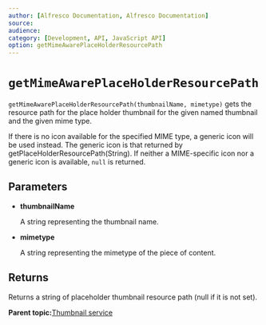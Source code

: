 ```yaml
---
author: [Alfresco Documentation, Alfresco Documentation]
source: 
audience: 
category: [Development, API, JavaScript API]
option: getMimeAwarePlaceHolderResourcePath
---
```


# `getMimeAwarePlaceHolderResourcePath`

`getMimeAwarePlaceHolderResourcePath(thumbnailName, mimetype)` gets the resource path for the place holder thumbnail for the given named thumbnail and the given mime type.

If there is no icon available for the specified MIME type, a generic icon will be used instead. The generic icon is that returned by getPlaceHolderResourcePath\(String\). If neither a MIME-specific icon nor a generic icon is available, `null` is returned.

## Parameters

-   **thumbnailName**

    A string representing the thumbnail name.

-   **mimetype**

    A string representing the mimetype of the piece of content.


## Returns

Returns a string of placeholder thumbnail resource path \(null if it is not set\).

**Parent topic:**[Thumbnail service](../references/API-JS-ThumbnailService.md)

